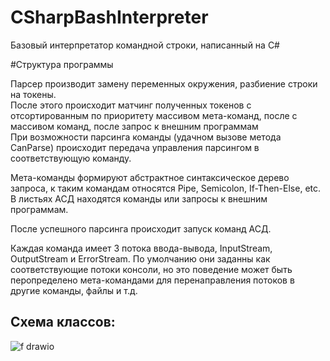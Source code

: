 # CSharpBashInterpreter
Базовый интерпретатор командной строки, написанный на C#

#Структура программы

Парсер производит замену переменных окружения, разбиение строки на токены.  
После этого происходит матчинг полученных токенов с отсортированным по приоритету массивом мета-команд, после с массивом команд, после запрос к внешним программам  
При возможности парсинга команды (удачном вызове метода CanParse) происходит передача управления парсингом в соответствующую команду.  

Мета-команды формируют абстрактное синтаксическое дерево запроса, к таким командам относятся Pipe, Semicolon, If-Then-Else, etc.  
В листьях АСД находятся команды или запросы к внешним программам.  

После успешного парсинга происходит запуск команд АСД.

Каждая команда имеет 3 потока ввода-вывода, InputStream, OutputStream и ErrorStream. По умолчанию они заданны как соответствующие потоки консоли, но это поведение может быть перопределено мета-командами для перенаправления потоков в другие команды, файлы и т.д.  


## Схема классов:
![f drawio](https://user-images.githubusercontent.com/58166593/220185491-d5e84034-e4c6-4e36-9796-44d4b69aa409.png)
